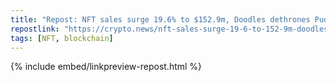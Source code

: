 ```yaml
---
title: "Repost: NFT sales surge 19.6% to $152.9m, Doodles dethrones Pudgy Penguins"
repostlink: "https://crypto.news/nft-sales-surge-19-6-to-152-9m-doodles-dethrones-pudgy-penguins/"
tags: [NFT, blockchain]
---
```


{% include embed/linkpreview-repost.html %}
